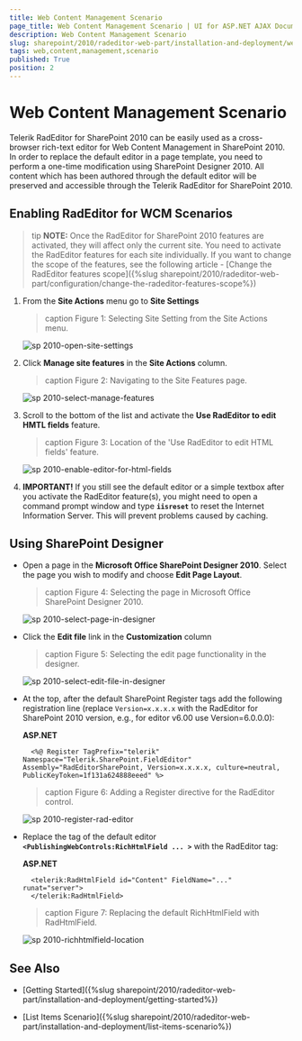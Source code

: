 ```yaml
---
title: Web Content Management Scenario
page_title: Web Content Management Scenario | UI for ASP.NET AJAX Documentation
description: Web Content Management Scenario
slug: sharepoint/2010/radeditor-web-part/installation-and-deployment/web-content-management-scenario
tags: web,content,management,scenario
published: True
position: 2
---
```


# Web Content Management Scenario



Telerik RadEditor for SharePoint 2010 can be easily used as a cross-browser rich-text editor for Web Content Management in SharePoint 2010. In order to replace the default editor in a page template, you need to perform a one-time modification using SharePoint Designer 2010. All content which has been authored through the default editor will be preserved and accessible through the Telerik RadEditor for SharePoint 2010.

## Enabling RadEditor for WCM Scenarios

>tip  **NOTE:** Once the RadEditor for SharePoint 2010 features are activated, they will affect only the current site. You need to activate the RadEditor features for each site individually. If you want to change the scope of the features, see the following article - [Change the RadEditor features scope]({%slug sharepoint/2010/radeditor-web-part/configuration/change-the-radeditor-features-scope%})



1. From the **Site Actions** menu go to **Site Settings**

	>caption Figure 1: Selecting Site Setting from the Site Actions menu.


	![sp 2010-open-site-settings](images/sp2010-open-site-settings.png)

2. Click **Manage site features** in the **Site Actions** column.

	>caption Figure 2: Navigating to the Site Features page.

	![sp 2010-select-manage-features](images/sp2010-select-manage-features.png)

3. Scroll to the bottom of the list and activate the **Use RadEditor to edit HMTL fields** feature.

	>caption Figure 3: Location of the 'Use RadEditor to edit HTML fields' feature.

	![sp 2010-enable-editor-for-html-fields](images/sp2010-enable-editor-for-html-fields.png)

4. **IMPORTANT!** If you still see the default editor or a simple textbox after you activate the RadEditor feature(s), you might need to open a command prompt window and type **`iisreset`** to reset the Internet Information Server. This will prevent problems caused by caching.

## Using SharePoint Designer

* Open a page in the **Microsoft Office SharePoint Designer 2010**. Select the page you wish to modify and choose **Edit Page Layout**.

	>caption Figure 4: Selecting the page in Microsoft Office SharePoint Designer 2010.

	![sp 2010-select-page-in-designer](images/sp2010-select-page-in-designer.png)

* Click the **Edit file** link in the **Customization** column

	>caption Figure 5: Selecting the edit page functionality in the designer.

	![sp 2010-select-edit-file-in-designer](images/sp2010-select-edit-file-in-designer.png)

* At the top, after the default SharePoint Register tags add the following registration line (replace `Version=x.x.x.x` with the RadEditor for SharePoint 2010 version, e.g., for editor v6.00 use Version=6.0.0.0):

	**ASP.NET**

		<%@ Register TagPrefix="telerik" Namespace="Telerik.SharePoint.FieldEditor" Assembly="RadEditorSharePoint, Version=x.x.x.x, culture=neutral, PublicKeyToken=1f131a624888eeed" %>


	>caption Figure 6: Adding a Register directive for the RadEditor control.

	![sp 2010-register-rad-editor](images/sp2010-register-rad-editor.png)

* Replace the tag of the default editor **`<PublishingWebControls:RichHtmlField ... >`** with the RadEditor tag:

	**ASP.NET**

		<telerik:RadHtmlField id="Content" FieldName="..." runat="server">
		</telerik:RadHtmlField>


	>caption Figure 7: Replacing the default RichHtmlField with RadHtmlField.

	![sp 2010-richhtmlfield-location](images/sp2010-richhtmlfield-location.png)

## See Also

 * [Getting Started]({%slug sharepoint/2010/radeditor-web-part/installation-and-deployment/getting-started%})

 * [List Items Scenario]({%slug sharepoint/2010/radeditor-web-part/installation-and-deployment/list-items-scenario%})
